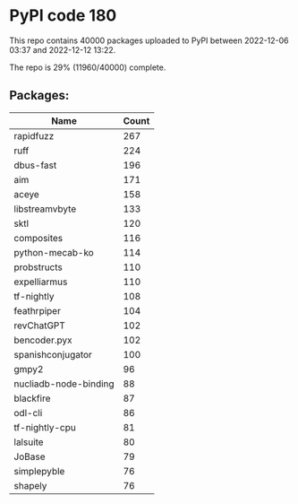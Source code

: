 # PyPI code 180

This repo contains 40000 packages uploaded to PyPI between 
2022-12-06 03:37 and 2022-12-12 13:22.

The repo is 29% (11960/40000) complete.

## Packages:

| Name  | Count |
| ----- | ----- |
| rapidfuzz | 267 |
| ruff | 224 |
| dbus-fast | 196 |
| aim | 171 |
| aceye | 158 |
| libstreamvbyte | 133 |
| sktl | 120 |
| composites | 116 |
| python-mecab-ko | 114 |
| probstructs | 110 |
| expelliarmus | 110 |
| tf-nightly | 108 |
| feathrpiper | 104 |
| revChatGPT | 102 |
| bencoder.pyx | 102 |
| spanishconjugator | 100 |
| gmpy2 | 96 |
| nucliadb-node-binding | 88 |
| blackfire | 87 |
| odl-cli | 86 |
| tf-nightly-cpu | 81 |
| lalsuite | 80 |
| JoBase | 79 |
| simplepyble | 76 |
| shapely | 76 |


